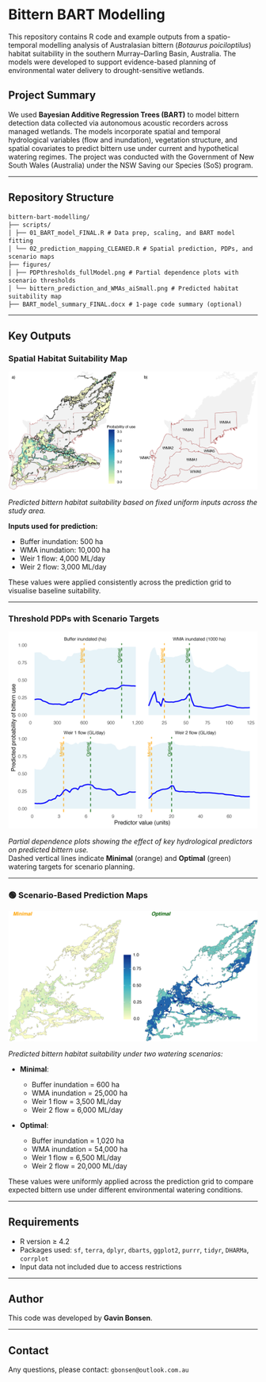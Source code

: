 # Bittern BART Modelling

This repository contains R code and example outputs from a spatio-temporal modelling analysis of Australasian bittern (_Botaurus poiciloptilus_) habitat suitability in the southern Murray–Darling Basin, Australia. The models were developed to support evidence-based planning of environmental water delivery to drought-sensitive wetlands.

## Project Summary

We used **Bayesian Additive Regression Trees (BART)** to model bittern detection data collected via autonomous acoustic recorders across managed wetlands. The models incorporate spatial and temporal hydrological variables (flow and inundation), vegetation structure, and spatial covariates to predict bittern use under current and hypothetical watering regimes. The project was conducted with the Government of New South Wales (Australia) under the NSW Saving our Species (SoS) program.

---

## Repository Structure
```
bittern-bart-modelling/
├── scripts/
│ ├── 01_BART_model_FINAL.R # Data prep, scaling, and BART model fitting
│ └── 02_prediction_mapping_CLEANED.R # Spatial prediction, PDPs, and scenario maps
├── figures/
│ ├── PDPthresholds_fullModel.png # Partial dependence plots with scenario thresholds
│ └── bittern_prediction_and_WMAs_aiSmall.png # Predicted habitat suitability map
├── BART_model_summary_FINAL.docx # 1-page code summary (optional)
```
---

## Key Outputs

### Spatial Habitat Suitability Map

![Suitability Map](figures/bittern_predictionMap_and_WMAs.png)

*Predicted bittern habitat suitability based on fixed uniform inputs across the study area.*

**Inputs used for prediction:**
- Buffer inundation: 500 ha  
- WMA inundation: 10,000 ha  
- Weir 1 flow: 4,000 ML/day  
- Weir 2 flow: 3,000 ML/day  

These values were applied consistently across the prediction grid to visualise baseline suitability.

---

### Threshold PDPs with Scenario Targets

![PDP Thresholds](figures/PDPthresholds.png)

*Partial dependence plots showing the effect of key hydrological predictors on predicted bittern use.*  
Dashed vertical lines indicate **Minimal** (orange) and **Optimal** (green) watering targets for scenario planning.

---

### 🟢 Scenario-Based Prediction Maps

![Scenario Map](figures/bittern_predictionMap_scenarios.png)

*Predicted bittern habitat suitability under two watering scenarios:*

- **Minimal**:  
  - Buffer inundation = 600 ha  
  - WMA inundation = 25,000 ha  
  - Weir 1 flow = 3,500 ML/day  
  - Weir 2 flow = 6,000 ML/day  

- **Optimal**:  
  - Buffer inundation = 1,020 ha  
  - WMA inundation = 54,000 ha  
  - Weir 1 flow = 6,500 ML/day  
  - Weir 2 flow = 20,000 ML/day  

These values were uniformly applied across the prediction grid to compare expected bittern use under different environmental watering conditions.


---

## Requirements

- R version ≥ 4.2
- Packages used: `sf`, `terra`, `dplyr`, `dbarts`, `ggplot2`, `purrr`, `tidyr`, `DHARMa`, `corrplot`
- Input data not included due to access restrictions

---

## Author

This code was developed by **Gavin Bonsen**.

---

## Contact

Any questions, please contact: `gbonsen@outlook.com.au`
